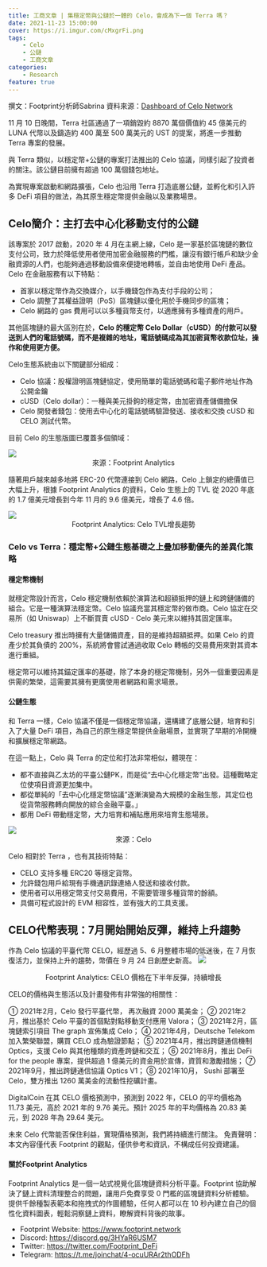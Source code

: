 ```yaml
---
title: 工商文章 | 集穩定幣與公鏈於一體的 Celo，會成為下一個 Terra 嗎？
date: 2021-11-23 15:00:00
cover: https://i.imgur.com/cMxgrFi.png
tags:
    - Celo
    - 公鏈
    - 工商文章
categories:
    - Research
feature: true
---
```

撰文：Footprint分析師Sabrina
資料來源：[Dashboard of Celo Network](https://www.footprint.network/guest/dashboard/dashboard-of-celo-network-fp-2adb066e-3cb7-4900-9ecf-601dd9b42bce#secret=EAB434507DB43A61C3E2193B549CB1A7)

11 月 10 日晚間，Terra 社區通過了一項銷毀約 8870 萬個價值約 45 億美元的 LUNA 代幣以及鑄造約 400 萬至 500 萬美元的 UST 的提案，將進一步推動 Terra 專案的發展。

與 Terra 類似，以穩定幣+公鏈的專案打法推出的 Celo 協議，同樣引起了投資者的關注。該公鏈目前擁有超過 100 萬個錢包地址。 

為實現專案啟動和網路擴張，Celo 也沿用 Terra 打造底層公鏈，並孵化和引入許多 DeFi 項目的做法，為其原生穩定幣提供金融以及業務場景。

## Celo簡介：主打去中心化移動支付的公鏈

該專案於 2017 啟動，2020 年 4 月在主網上線，Celo 是一家基於區塊鏈的數位支付公司，致力於降低使用者使用加密金融服務的門檻，讓沒有銀行帳戶和缺少金融資源的人們，也能夠通過移動設備來便捷地轉帳，並自由地使用 DeFi 產品。Celo 在金融服務有以下特點：

- 首家以穩定幣作為交換媒介，以手機錢包作為支付手段的公司；
- Celo 調整了其權益證明（PoS）區塊鏈以優化用於手機同步的區塊；
- Celo 網路的 gas 費用可以以多種貨幣支付，以適應擁有多種資產的用戶。

其他區塊鏈的最大區別在於，**Celo 的穩定幣 Celo Dollar（cUSD）的付款可以發送到人們的電話號碼，而不是複雜的地址，電話號碼成為其加密貨幣收款位址，操作和使用更方便。**

Celo生態系統由以下關鍵部分組成：
- Celo 協議：股權證明區塊鏈協定，使用簡單的電話號碼和電子郵件地址作為公開金鑰
- cUSD（Celo dollar）：一種與美元掛鉤的穩定幣，由加密資產儲備擔保
- Celo 開發者錢包：使用去中心化的電話號碼驗證發送、接收和交換 cUSD 和 CELO 測試代幣。

目前 Celo 的生態版圖已覆蓋多個領域：

<img src="https://i.imgur.com/tV0tC0B.jpeg">
<center>來源：Footprint Analytics</center>

隨著用戶越來越多地將 ERC-20 代幣連接到 Celo 網路，Celo 上鎖定的總價值已大幅上升，根據 Footprint Analytics 的資料，Celo 生態上的 TVL 從 2020 年底的 1.7 億美元增長到今年 11 月的 9.6 億美元，增長了 4.6 倍。

<img src="https://i.imgur.com/fR1ns5i.png">
<center>Footprint Analytics: Celo TVL增長趨勢</center>

### Celo vs Terra：穩定幣+公鏈生態基礎之上疊加移動優先的差異化策略
#### 穩定幣機制
就穩定幣設計而言，Celo 穩定機制依賴於演算法和超額抵押的鏈上和跨鏈儲備的組合。它是一種演算法穩定幣。Celo 協議充當其穩定幣的做市商。Celo 協定在交易所（如 Uniswap）上不斷買賣 cUSD - Celo 美元來以維持其固定匯率。

Celo treasury 推出時擁有大量儲備資產，目的是維持超額抵押。如果 Celo 的資產少於其負債的 200%，系統將會嘗試通過收取 Celo 轉帳的交易費用來對其資本進行重組。

穩定幣可以維持其錨定匯率的基礎，除了本身的穩定幣機制，另外一個重要因素是供需的繁榮，這需要其擁有更廣使用者網路和需求場景。

#### 公鏈生態
和 Terra 一樣，Celo 協議不僅是一個穩定幣協議，還構建了底層公鏈，培育和引入了大量 DeFi 項目，為自己的原生穩定幣提供金融場景，並實現了早期的冷開機和擴展穩定幣網路。

在這一點上，Celo 與 Terra 的定位和打法非常相似，體現在：

- 都不直接與乙太坊的平臺公鏈PK，而是從“去中心化穩定幣”出發。這種戰略定位使項目資源更加集中。
- 都從單純的「去中心化穩定幣協議”逐漸演變為大規模的金融生態，其定位也從貨幣服務轉向開放的綜合金融平臺。」
- 都用 DeFi 帶動穩定幣，大力培育和補貼應用來培育生態場景。

<img src="https://i.imgur.com/vZv5kRw.png">
<center>來源：Celo</center>

Celo 相對於 Terra ，也有其技術特點：
- CELO 支持多種 ERC20 等穩定貨幣。
- 允許錢包用戶給現有手機通訊錄連絡人發送和接收付款。
- 使用者可以用穩定幣支付交易費用，不需要管理多種貨幣的餘額。
- 具備可程式設計的 EVM 相容性，並有強大的工具支援。

## CELO代幣表現：7月開始開始反彈，維持上升趨勢
作為 Celo 協議的平臺代幣 CELO，經歷過 5、6 月整體市場的低迷後，在 7 月恢復活力，並保持上升的趨勢，幣價在 9 月 24 日創歷史新高。
<img src="https://i.imgur.com/0xoprNH.png">
<center>Footprint Analytics: CELO 價格在下半年反彈，持續增長</center>

CELO的價格與生態活以及計畫發佈有非常強的相關性：

① 2021年2月，Celo 發行平臺代幣， 再次融資 2000 萬美金；
② 2021年2月，推出基於 Celo 平臺的首個點對點移動支付應用 Valora；
③ 2021年2月，區塊鏈索引項目 The graph 宣佈集成 Celo；
④ 2021年4月，Deutsche Telekom 加入繁榮聯盟，購買 CELO 成為驗證節點；
⑤ 2021年4月，推出跨鏈通信機制 Optics，支援 Celo 與其他種類的資產跨鏈和交互；
⑥ 2021年8月，推出 DeFi for the people 專案，提供超過 1 億美元的資金用於宣傳，資質和激勵措施；
⑦ 2021年9月，推出跨鏈通信協議 Optics V1；
⑧ 2021年10月， Sushi 部署至 Celo，雙方推出 1260 萬美金的流動性挖礦計畫。

DigitalCoin 在其 CELO 價格預測中，預測到 2022 年，CELO 的平均價格為 11.73 美元，高於 2021 年的 9.76 美元。預計 2025 年的平均價格為 20.83 美元，到 2028 年為 29.64 美元。

未來 Celo 代幣能否保住利益，實現價格預測，我們將持續進行關注。
免責聲明：本文內容僅代表 Footprint 的觀點，僅供參考和資訊，不構成任何投資建議。

#### 關於Footprint Analytics
Footprint Analytics 是一個一站式視覺化區塊鏈資料分析平臺。Footprint 協助解決了鏈上資料清理整合的問題，讓用戶免費享受 0 門檻的區塊鏈資料分析體驗。提供千餘種製表範本和拖拽式的作圖體驗，任何人都可以在 10 秒內建立自己的個性化資料圖表，輕鬆洞察鏈上資料，瞭解資料背後的故事。
- Footprint Website:  https://www.footprint.network
- Discord: https://discord.gg/3HYaR6USM7
- Twitter: https://twitter.com/Footprint_DeFi
- Telegram: https://t.me/joinchat/4-ocuURAr2thODFh
